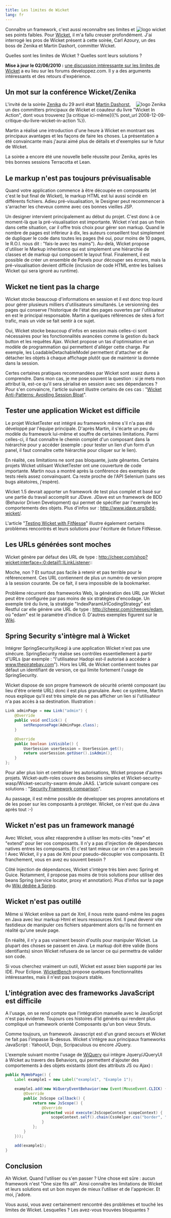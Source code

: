 ```yaml
---
title: Les limites de Wicket
lang: fr
---
```


<img src="/assets/images/posts/wicket_logo.jpg" alt="logo wicket" style="float:right"/>

Connaître un framework, c'est aussi reconnaître ses limites et ses points faibles. Pour [Wicket](http://wicketframework.org/), il m'a fallu creuser profondément. J'ai interrogé les pros de Wicket présent à cette soirée, Carl Azoury, un des boss de Zenika et Martin Dashort, committer Wicket.

Quelles sont les limites de Wicket ? Quelles sont leurs solutions ?

**Mise à jour le 02/06/2010 :** [une discussion intéressante sur les limites de Wicket](http://www.developpez.net/forums/d908584/java/developpement-web-java/frameworks/wicket/limites-wicket-commentaire-texte/) a eu lieu sur les forums developpez.com. Il y a des arguments intéressants et des retours d'expérience.

## Un mot sur la conférence Wicket/Zenika

<img src="/assets/images/posts/zenika_logo.png" alt="logo Zenika" style="float:right"/>

L'invité de la soirée [Zenika](http://www.zenika.com/) du 29 avril était [Martin Dashorst](http://wicketinaction.com/), un des committers principaux de Wicket et coauteur du livre "Wicket In Action", dont vous trouverez [la critique ici-même]({% post_url 2008-12-09-critique-du-livre-wicket-in-action %}).

Martin a réalisé une introduction d'une heure à Wicket en montrant ses principaux avantages et les façons de faire les choses. La présentation a été convaincante mais j'aurai aimé plus de détails et d'exemples sur le futur de Wicket.

La soirée a encore été une nouvelle belle réussite pour Zenika, après les très bonnes sessions Terracotta et Lean.

## Le markup n'est pas toujours prévisualisable

Quand votre application commence à être découpée en composants (et c'est le but final de Wicket), le markup HTML est lui aussi scindé en différents fichiers. Adieu pré-visualisation, le Designer peut recommencer à s'arracher les cheveux comme avec ces bonnes vieilles JSP.

Un designer intervient principalement au début du projet. C'est donc à ce moment-là que la pré-visualisation est importante. Wicket n'est pas un frein dans cette situation, car il offre trois choix pour gérer son markup. Quand le nombre de pages est inférieur à dix, les auteurs conseillent tout simplement de dupliquer le code dans toutes les pages (hé oui, pour moins de 10 pages, le R.O.I. nous dit : "fais-le avec tes mains"). Au-delà, Wicket propose d'utiliser le Markup inheritance qui est simplement une hiérarchie de classes et de markup qui composent le layout final. Finalement, il est possible de créer un ensemble de Panels pour découper ses écrans, mais la pré-visualisation devient difficile (inclusion de code HTML entre les balises Wicket qui sera ignoré au runtime).

## Wicket ne tient pas la charge

Wicket stocke beaucoup d'informations en session et il est donc trop lourd pour gérer plusieurs milliers d'utilisateurs simultanés. Le versionning des pages qui conserve l'historique de l'état des pages ouvertes par l'utilisateur en est le principal responsable. Martin a quelques références de sites à fort trafic, mais un vide se fait sentir à ce sujet.

Oui, Wicket stocke beaucoup d'infos en session mais celles-ci sont nécessaires pour les fonctionnalités avancées comme la gestion du back button et les requêtes Ajax. Wicket propose un tas d'optimisation et un modèle de programmation qui permettent d'alléger cette charge. Par exemple, les LoadableDetachableModel permettent d'attacher et de détacher les objets à chaque affichage plutôt que de maintenir la donnée dans la session.

Certes certaines pratiques recommandées par Wicket sont assez dures à comprendre. Dans mon cas, je me pose souvent la question : si je mets mon attribut là, est-ce qu'il sera sérialisé en session avec ses dépendances ? Pour s'en convaincre, l'article suivant illustre certains de ces cas : "[Wicket Anti-Patterns: Avoiding Session Bloat](http://letsgetdugg.com/2009/04/19/wicket-anti-patterns-avoiding-session-bloat/)".

## Tester une application Wicket est difficile

Le projet WicketTester est intégré au framework même s'il n'a pas été développé par l'équipe principale. D'après Martin, il s'écarte un peu du modèle du framework lui-même et souffre de certaines limitations. Parmi celles-ci, il faut connaître le chemin complet d'un composant dans la hiérarchie pour y accéder (exemple : pour tester un lien d'un form d'un panel, il faut connaître cette hiérarchie pour cliquer sur le lien).

En réalité, ces limitations ne sont pas bloquante, juste gênantes. Certains projets Wicket utilisant WicketTester ont une couverture de code importante. Martin nous a montré après la conférence des exemples de tests réels assez convainquant. Ca reste proche de l'API Selenium (sans ses bugs aléatoires, j'espère).

Wicket 1.5 devrait apporter un framework de test plus complet et basé sur une partie du travail accomplit sur JDave. JDave est un framework de BDD (Behavior Driven Development) qui permet de spécifier par l'exemple les comportements des objets. Plus d'infos sur : <http://www.jdave.org/bdd-wicket/>.

L'article "[Testing Wicket with FitNesse](http://blog.xebia.com/2008/07/06/testing-wicket-with-fitnesse/)" illustre également certains problèmes rencontrés et leurs solutions pour l'écriture de fixture FitNesse.

## Les URLs générées sont moches

Wicket génère par défaut des URL de type : http://cheer.com/shop?wicket:interface=:0:detail1::ILinkListener::

Moche, non ? Et surtout pas facile à retenir et pas terrible pour le référencement. Ces URL contiennent de plus un numéro de version propre à la session courante. De ce fait, il sera impossible de la bookmarker.

Problème récurrent des frameworks Web, la génération des URL par Wicket peut être configurée par pas moins de six stratégies d'encodage. Un exemple tiré du livre, la stratégie "IndexParamUrlCodingStrategy" est Restful car elle génère une URL de type : http://cheesr.com/cheeses/edam, où "edam" est le paramètre d'indice 0. D'autres exemples figurent sur le [Wiki](http://cwiki.apache.org/WICKET/url-coding-strategies.html).

## Spring Security s'intègre mal à Wicket

Intégrer SpringSecurity/Acegi à une application Wicket n'est pas une sinécure. SpringSecurity réalise ses contrôles essentiellement à partir d'URLs (par exemple : "l'utilisateur Hadopi est-il autorisé à accéder à www.thepiratebay.com"). Hors les URL de Wicket contiennent toutes par défaut un identifiant de version, ce qui limite fortement l'usage de SpringSecurity.

Wicket dispose de son propre framework de sécurité orienté composant (au lieu d'être orienté URL) donc il est plus granulaire. Avec ce système, Martin nous explique qu'il est très simple de ne pas afficher un lien si l'utilisateur n'a pas accès à sa destination. Illustration :

```java
Link adminPage = new Link("admin") {
    @Override
    public void onClick() {
        setResponsePage(AdminPage.class);
    }

    @Override
    public boolean isVisible() {
        UserSession userSession = UserSession.get();
        return userSession.getUser().isAdmin();
    }
};
```

Pour aller plus loin et centraliser les autorisations, Wicket propose d'autres projets. Wicket-auth-roles couvre des besoins simples et Wicket-security-wasp/Wicket-security-swarm émule JAAS. L'article suivant compare ces solutions : "[Security Framework comparison](http://wicketstuff.org/confluence/display/STUFFWIKI/Security+Framework+Comparison)".

Au passage, il est même possible de développer ses propres annotations et de les poser sur les composants à protéger. Wicket, ce n'est que du Java après tout :-)

## Wicket n'est pas un framework managé

Avec Wicket, vous allez réapprendre à utiliser les mots-clés "new" et "extend" pour lier vos composants. Il n'y a pas d'injection de dépendances natives entres les composants.
Et c'est tant mieux car on n'en a pas besoin ! Avec Wicket, il y a pas de Xml pour pseudo-découpler vos composants. Et franchement, vous en avez eu souvent besoin ?

Côté Injection de dépendances, Wicket s'intègre très bien avec Spring et Guice. Notamment, il propose pas moins de trois solutions pour utiliser des beans Spring (service locator, proxy et annotation). Plus d'infos sur la page du [Wiki dédiée à Spring](http://cwiki.apache.org/WICKET/spring.html).

## Wicket n'est pas outillé

Même si Wicket enlève sa part de Xml, il nous reste quand-même les pages en Java avec leur markup Html et leurs ressources Xml. Il peut devenir vite fastidieux de manipuler ces fichiers séparément alors qu'ils ne forment en réalité qu'une seule page.

En réalité, il n'y a pas vraiment besoin d'outils pour manipuler Wicket. La plupart des choses se passent en Java. Le markup doit être valide (bons identifiants) sinon Wicket refusera de se lancer ce qui permettra de valider son code.

Si vous cherchez vraiment un outil, Wicket est assez bien supporté par les IDE. Pour Eclipse. [WicketBench](http://www.laughingpanda.org/~inhuman/wicket-bench/docs/features-0.5.html) propose quelques fonctionnalités intéressantes, mais il n'est pas toujours stable.

## L'intégration avec des frameworks JavaScript est difficile

A l'usage, on se rend compte que l'intégration manuelle avec le JavaScript n'est pas évidente. Toujours ces histoires d'Id générés qui rendent plus compliqué un framework orienté Composants qu'un bon vieux Struts.

Comme toujours, un framework Javascript est d'un grand secours et Wicket ne fait pas l'impasse là-dessus. Wicket s'intègre aux principaux frameworks JavaScript : YahooUI, Dojo, Scripaculous ou encore JQuery.

L'exemple suivant montre l'usage de [WiQuery](http://code.google.com/p/wiquery/) qui intègre Jquery/JQueryUI à Wicket au travers des Behaviors, qui permettent d'ajouter des comportements à des objets existants (dont des attributs JS ou Ajax) :

```java
public MyWebPage() {
    Label example1 = new Label("example1", "Example 1");

    example1.add(new WiQueryEventBehavior(new Event(MouseEvent.CLICK) {
        @Override
        public JsScope callback() {
            return new JsScope() {
                @Override
                protected void execute(JsScopeContext scopeContext) {
                    scopeContext.self().chain(CssHelper.css("border", "1px solid red"));
                }
            };
        }
    }));

    add(example1);
}
```

## Conclusion

Ah Wicket. Quand l'utiliser ou s'en passer ? Une chose est sûre : aucun framework n'est "One size fits all". Ainsi connaître les limitations de Wicket et leurs solutions est un bon moyen de mieux l'utiliser et de l'apprécier. Et moi, j'adore.

Vous aussi, vous avez certainement rencontré des problèmes et touché les limites de Wicket. Lesquelles ? Les avez-vous trouvées bloquantes ?
